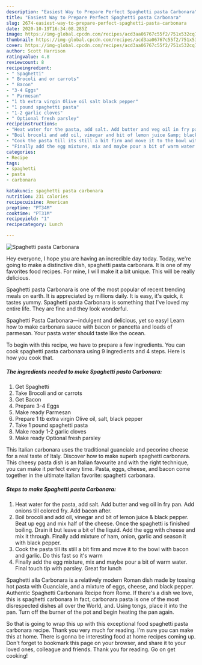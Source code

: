 ```yaml
---
description: "Easiest Way to Prepare Perfect Spaghetti pasta Carbonara"
title: "Easiest Way to Prepare Perfect Spaghetti pasta Carbonara"
slug: 2674-easiest-way-to-prepare-perfect-spaghetti-pasta-carbonara
date: 2020-10-19T16:34:08.285Z
image: https://img-global.cpcdn.com/recipes/acd3aa06767c55f2/751x532cq70/spaghetti-pasta-carbonara-recipe-main-photo.jpg
thumbnail: https://img-global.cpcdn.com/recipes/acd3aa06767c55f2/751x532cq70/spaghetti-pasta-carbonara-recipe-main-photo.jpg
cover: https://img-global.cpcdn.com/recipes/acd3aa06767c55f2/751x532cq70/spaghetti-pasta-carbonara-recipe-main-photo.jpg
author: Scott Harrison
ratingvalue: 4.8
reviewcount: 8
recipeingredient:
- " Spaghetti"
- " Brocoli and or carrots"
- " Bacon"
- "3-4 Eggs"
- " Parmesan"
- "1 tb extra virgin Olive oil salt black pepper"
- "1 pound spaghetti pasta"
- "1-2 garlic cloves"
- " Optional fresh parsley"
recipeinstructions:
- "Heat water for the pasta, add salt. Add butter and veg oil in fry pan. Add onions till colored fry. Add bacon after."
- "Boil brocoli and add oil, vinegar and bit of lemon juice &amp; black pepper. Beat up egg and mix half of the cheese. Once the spaghetti is finished boiling. Drain it but leave a bit of the liquid. Add the egg with cheese and mix it through. Finally add mixture of ham, onion, garlic and season it with black pepper."
- "Cook the pasta till its still a bit firm and move it to the bowl with bacon and garlic. Do this fast so it&#39;s warm"
- "Finally add the egg mixture, mix and maybe pour a bit of warm water. Final touch tip with parsley. Great for lunch"
categories:
- Recipe
tags:
- spaghetti
- pasta
- carbonara

katakunci: spaghetti pasta carbonara 
nutrition: 231 calories
recipecuisine: American
preptime: "PT34M"
cooktime: "PT31M"
recipeyield: "1"
recipecategory: Lunch

---
```



![Spaghetti pasta Carbonara](https://img-global.cpcdn.com/recipes/acd3aa06767c55f2/751x532cq70/spaghetti-pasta-carbonara-recipe-main-photo.jpg)

Hey everyone, I hope you are having an incredible day today. Today, we're going to make a distinctive dish, spaghetti pasta carbonara. It is one of my favorites food recipes. For mine, I will make it a bit unique. This will be really delicious.

Spaghetti pasta Carbonara is one of the most popular of recent trending meals on earth. It is appreciated by millions daily. It is easy, it's quick, it tastes yummy. Spaghetti pasta Carbonara is something that I've loved my entire life. They are fine and they look wonderful.

Spaghetti Pasta Carbonara—indulgent and delicious, yet so easy! Learn how to make carbonara sauce with bacon or pancetta and loads of parmesan. Your pasta water should taste like the ocean.


To begin with this recipe, we have to prepare a few ingredients. You can cook spaghetti pasta carbonara using 9 ingredients and 4 steps. Here is how you cook that.

<!--inarticleads1-->

##### The ingredients needed to make Spaghetti pasta Carbonara:

1. Get  Spaghetti
1. Take  Brocoli and or carrots
1. Get  Bacon
1. Prepare 3-4 Eggs
1. Make ready  Parmesan
1. Prepare 1 tb extra virgin Olive oil, salt, black pepper
1. Take 1 pound spaghetti pasta
1. Make ready 1-2 garlic cloves
1. Make ready  Optional fresh parsley


This Italian carbonara uses the traditional guanciale and pecorino cheese for a real taste of Italy. Discover how to make superb spaghetti carbonara. This cheesy pasta dish is an Italian favourite and with the right technique, you can make it perfect every time. Pasta, eggs, cheese, and bacon come together in the ultimate Italian favorite: spaghetti carbonara. 

<!--inarticleads2-->

##### Steps to make Spaghetti pasta Carbonara:

1. Heat water for the pasta, add salt. Add butter and veg oil in fry pan. Add onions till colored fry. Add bacon after.
1. Boil brocoli and add oil, vinegar and bit of lemon juice &amp; black pepper. Beat up egg and mix half of the cheese. Once the spaghetti is finished boiling. Drain it but leave a bit of the liquid. Add the egg with cheese and mix it through. Finally add mixture of ham, onion, garlic and season it with black pepper.
1. Cook the pasta till its still a bit firm and move it to the bowl with bacon and garlic. Do this fast so it&#39;s warm
1. Finally add the egg mixture, mix and maybe pour a bit of warm water. Final touch tip with parsley. Great for lunch


Spaghetti alla Carbonara is a relatively modern Roman dish made by tossing hot pasta with Guanciale, and a mixture of eggs, cheese, and black pepper. Authentic Spaghetti Carbonara Recipe from Rome. If there&#39;s a dish we love, this is spaghetti carbonara In fact, carbonara pasta is one of the most disrespected dishes all over the World, and. Using tongs, place it into the pan. Turn off the burner of the pot and begin heating the pan again. 

So that is going to wrap this up with this exceptional food spaghetti pasta carbonara recipe. Thank you very much for reading. I'm sure you can make this at home. There is gonna be interesting food at home recipes coming up. Don't forget to bookmark this page on your browser, and share it to your loved ones, colleague and friends. Thank you for reading. Go on get cooking!
